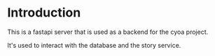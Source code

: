 # Introduction

This is a fastapi server that is used as a backend for the cyoa project.

It's used to interact with the database and the story service.
